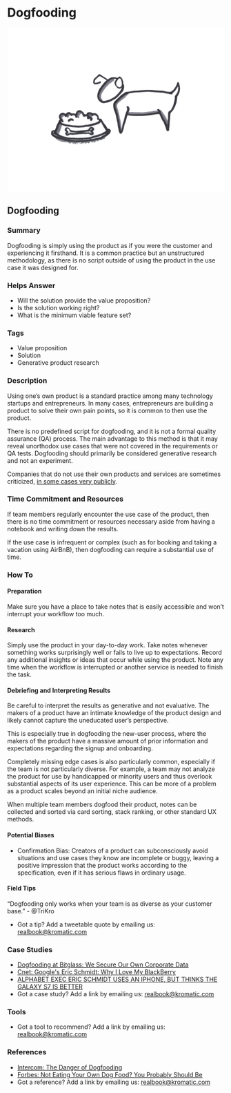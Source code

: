 # Dogfooding

![](../.gitbook/assets/illustration-dog-fooding.png)

## Dogfooding

### Summary

Dogfooding is simply using the product as if you were the customer and experiencing it firsthand. It is a common practice but an unstructured methodology, as there is no script outside of using the product in the use case it was designed for.

### Helps Answer

* Will the solution provide the value proposition?
* Is the solution working right?
* What is the minimum viable feature set?

### Tags

* Value proposition
* Solution
* Generative product research

### Description

Using one’s own product is a standard practice among many technology startups and entrepreneurs. In many cases, entrepreneurs are building a product to solve their own pain points, so it is common to then use the product.

There is no predefined script for dogfooding, and it is not a formal quality assurance \(QA\) process. The main advantage to this method is that it may reveal unorthodox use cases that were not covered in the requirements or QA tests. Dogfooding should primarily be considered generative research and not an experiment.

Companies that do not use their own products and services are sometimes criticized, [in some cases very publicly](https://www.cnet.com/news/googles-eric-schmidt-why-i-love-my-blackberry/).

### **Time Commitment and Resources** 

If team members regularly encounter the use case of the product, then there is no time commitment or resources necessary aside from having a notebook and writing down the results.

If the use case is infrequent or complex \(such as for booking and taking a vacation using AirBnB\), then dogfooding can require a substantial use of time.

### How To

#### Preparation

Make sure you have a place to take notes that is easily accessible and won’t interrupt your workflow too much.

#### Research

Simply use the product in your day-to-day work. Take notes whenever something works surprisingly well or fails to live up to expectations. Record any additional insights or ideas that occur while using the product. Note any time when the workflow is interrupted or another service is needed to finish the task.

#### Debriefing and Interpreting Results

Be careful to interpret the results as generative and not evaluative. The makers of a product have an intimate knowledge of the product design and likely cannot capture the uneducated user’s perspective.

This is especially true in dogfooding the new-user process, where the makers of the product have a massive amount of prior information and expectations regarding the signup and onboarding.

Completely missing edge cases is also particularly common, especially if the team is not particularly diverse. For example, a team may not analyze the product for use by handicapped or minority users and thus overlook substantial aspects of its user experience. This can be more of a problem as a product scales beyond an initial niche audience.

When multiple team members dogfood their product, notes can be collected and sorted via card sorting, stack ranking, or other standard UX methods.

#### Potential Biases

* Confirmation Bias: Creators of a product can subconsciously avoid situations and use cases they know are incomplete or buggy, leaving a positive impression that the product works according to the specification, even if it has serious flaws in ordinary usage.

#### Field Tips

“Dogfooding only works when your team is as diverse as your customer base.” - @TriKro

* Got a tip? Add a tweetable quote by emailing us: [realbook@kromatic.com](mailto:realbook@kromatic.com)

### Case Studies

* [Dogfooding at Bitglass: We Secure Our Own Corporate Data](http://www.bitglass.com/blog/dogfooding-at-bitglass-we-secure-our-own-corporate-data)
* [Cnet: Google's Eric Schmidt: Why I Love My BlackBerry](https://www.cnet.com/news/googles-eric-schmidt-why-i-love-my-blackberry/)
* [ALPHABET EXEC ERIC SCHMIDT USES AN IPHONE, BUT THINKS THE GALAXY S7 IS BETTER](http://www.digitaltrends.com/mobile/eric-schmidt-iphone-use/)
* Got a case study? Add a link by emailing us: [realbook@kromatic.com](mailto:realbook@kromatic.com) 

### Tools

* Got a tool to recommend? Add a link by emailing us: [realbook@kromatic.com](mailto:realbook@kromatic.com)

### References

* [Intercom: The Danger of Dogfooding](https://blog.intercom.com/the-danger-of-dogfooding/)
* [Forbes: Not Eating Your Own Dog Food? You Probably Should Be](http://www.forbes.com/sites/michaeldefranco/2014/03/04/not-eating-your-own-dog-food-you-probably-should-be-2/#6d2f7ad51d6e)
* Got a reference? Add a link by emailing us: [realbook@kromatic.com](https://github.com/trikro/the-real-startup-book/tree/6a17bc36666863334ffdefad4f2a9abf3e12ce13/part5-generative_product_research/realbook@kromatic.com)

